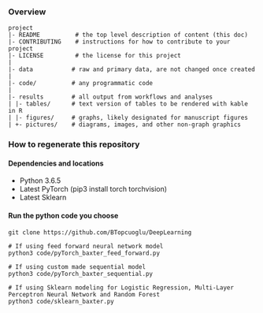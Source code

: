### Overview

	project
	|- README          # the top level description of content (this doc)
	|- CONTRIBUTING    # instructions for how to contribute to your project
	|- LICENSE         # the license for this project
	|
	|- data           # raw and primary data, are not changed once created
	|
	|- code/          # any programmatic code
	|
	|- results        # all output from workflows and analyses
	| |- tables/      # text version of tables to be rendered with kable in R
	| |- figures/     # graphs, likely designated for manuscript figures
	| +- pictures/    # diagrams, images, and other non-graph graphics


### How to regenerate this repository

#### Dependencies and locations
* Python 3.6.5
* Latest PyTorch (pip3 install torch torchvision)
* Latest Sklearn
#### Run the python code you choose
```
git clone https://github.com/BTopcuoglu/DeepLearning

# If using feed forward neural network model
python3 code/pyTorch_baxter_feed_forward.py

# If using custom made sequential model
python3 code/pyTorch_baxter_sequential.py

# If using Sklearn modeling for Logistic Regression, Multi-Layer Perceptron Neural Network and Random Forest 
python3 code/sklearn_baxter.py
```

